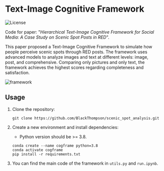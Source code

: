 # Text-Image Cognitive Framework

![License](https://img.shields.io/badge/license-MIT-brightgreen)

Code for paper: "*Hierarchical Text-Image Cognitive Framework for Social Media: A Case Study on Scenic Spot Posts in RED*". 

This paper proposed a Text-Image Cognitive Framework to simulate how people perceive scenic spots through RED posts. The framework uses advanced models to analyze images and text at different levels: image, post, and comprehensive. Comparing only pictures and only text, the framework achieves the highest scores regarding completeness and satisfaction.



![framework](https://black-thompson.oss-cn-beijing.aliyuncs.com/img/framework.png)

## Usage

1. Clone the repository:

   ```
   git clone https://github.com/BlackThompson/scenic_spot_analysis.git
   ```

2. Create a new environment and install dependencies:

   - Python version should be >= 3.8.

   ```
   conda create --name cogframe python=3.8
   conda activate cogframe
   pip install -r requirements.txt
   ```

3. You can find the main code of the framework in `utils.py` and `run.ipynb`.

